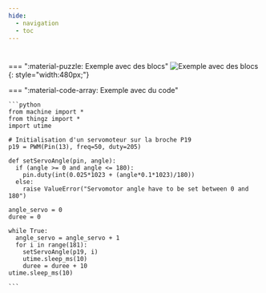 ```yaml
---
hide:
  - navigation
  - toc
---
```


# 

=== ":material-puzzle: Exemple avec des blocs"
    ![Exemple avec des blocs](quiz2_question4.png){: style="width:480px;"}

=== ":material-code-array: Exemple avec du code"

    ```python
    from machine import *
    from thingz import *
    import utime

    # Initialisation d'un servomoteur sur la broche P19
    p19 = PWM(Pin(13), freq=50, duty=205)

    def setServoAngle(pin, angle):
      if (angle >= 0 and angle <= 180):
        pin.duty(int(0.025*1023 + (angle*0.1*1023)/180))
      else:
        raise ValueError("Servomotor angle have to be set between 0 and 180")

    angle_servo = 0
    duree = 0

    while True:
      angle_servo = angle_servo + 1
      for i in range(181):
        setServoAngle(p19, i)
        utime.sleep_ms(10)
        duree = duree + 10
    utime.sleep_ms(10)

    ```